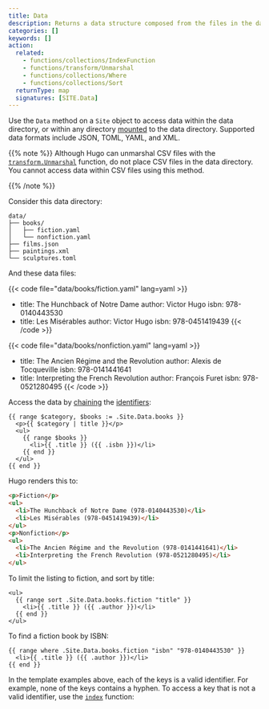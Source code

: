 ```yaml
---
title: Data
description: Returns a data structure composed from the files in the data directory.
categories: []
keywords: []
action:
  related:
    - functions/collections/IndexFunction
    - functions/transform/Unmarshal
    - functions/collections/Where
    - functions/collections/Sort
  returnType: map
  signatures: [SITE.Data]
---
```


Use the `Data` method on a `Site` object to access data within the data directory, or within any directory [mounted] to the data directory. Supported data formats include JSON, TOML, YAML, and XML.

[mounted]: /hugo-modules/configuration/#module-configuration-mounts

{{% note %}}
Although Hugo can unmarshal CSV files with the [`transform.Unmarshal`] function, do not place CSV files in the data directory. You cannot access data within CSV files using this method.

[`transform.Unmarshal`]: /functions/transform/unmarshal
{{% /note %}}

Consider this data directory:

```text
data/
├── books/
│   ├── fiction.yaml
│   └── nonfiction.yaml
├── films.json
├── paintings.xml
└── sculptures.toml
```

And these data files:

{{< code file="data/books/fiction.yaml" lang=yaml >}}
- title: The Hunchback of Notre Dame
  author: Victor Hugo
  isbn: 978-0140443530
- title: Les Misérables
  author: Victor Hugo
  isbn: 978-0451419439
{{< /code >}}

{{< code file="data/books/nonfiction.yaml" lang=yaml >}}
- title: The Ancien Régime and the Revolution
  author: Alexis de Tocqueville
  isbn: 978-0141441641
- title: Interpreting the French Revolution
  author: François Furet
  isbn: 978-0521280495
{{< /code >}}

Access the data by [chaining] the [identifiers]:

```go-html-template
{{ range $category, $books := .Site.Data.books }}
  <p>{{ $category | title }}</p>
  <ul>
    {{ range $books }}
      <li>{{ .title }} ({{ .isbn }})</li>
    {{ end }}
  </ul>
{{ end }}
```

Hugo renders this to:

```html
<p>Fiction</p>
<ul>
  <li>The Hunchback of Notre Dame (978-0140443530)</li>
  <li>Les Misérables (978-0451419439)</li>
</ul>
<p>Nonfiction</p>
<ul>
  <li>The Ancien Régime and the Revolution (978-0141441641)</li>
  <li>Interpreting the French Revolution (978-0521280495)</li>
</ul>
```

To limit the listing to fiction, and sort by title:

```go-html-template
<ul>
  {{ range sort .Site.Data.books.fiction "title" }}
    <li>{{ .title }} ({{ .author }})</li>
  {{ end }}
</ul>
```

To find a fiction book by ISBN:

```go-html-template
{{ range where .Site.Data.books.fiction "isbn" "978-0140443530" }}
  <li>{{ .title }} ({{ .author }})</li>
{{ end }}
```

In the template examples above, each of the keys is a valid identifier. For example, none of the keys contains a hyphen. To access a key that is not a valid identifier, use the [`index`] function:

[`index`]: /functions/collections/indexfunction
[chaining]: /getting-started/glossary/#chain
[identifiers]: /getting-started/glossary/#identifier
